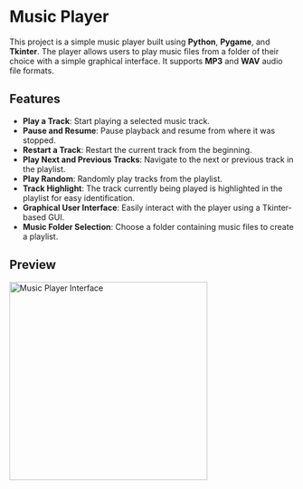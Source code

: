 # Music Player

This project is a simple music player built using **Python**, **Pygame**, and **Tkinter**. The player allows users to play music files from a folder of their choice with a simple graphical interface. It supports **MP3** and **WAV** audio file formats.

## Features

- **Play a Track**: Start playing a selected music track.
- **Pause and Resume**: Pause playback and resume from where it was stopped.
- **Restart a Track**: Restart the current track from the beginning.
- **Play Next and Previous Tracks**: Navigate to the next or previous track in the playlist.
- **Play Random**: Randomly play tracks from the playlist.
- **Track Highlight**: The track currently being played is highlighted in the playlist for easy identification.
- **Graphical User Interface**: Easily interact with the player using a Tkinter-based GUI.
- **Music Folder Selection**: Choose a folder containing music files to create a playlist.

## Preview

<img src="https://github.com/user-attachments/assets/3323d593-743a-464b-ae96-bf74abb47894" alt="Music Player Interface" width="350">
